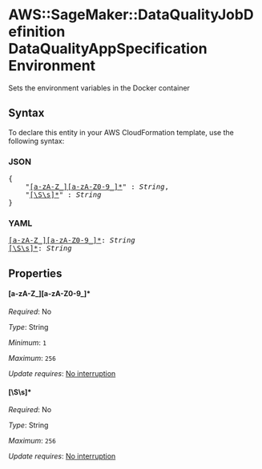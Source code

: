 # AWS::SageMaker::DataQualityJobDefinition DataQualityAppSpecification Environment

Sets the environment variables in the Docker container

## Syntax

To declare this entity in your AWS CloudFormation template, use the following syntax:

### JSON

<pre>
{
    "<a href="#[a-za-z_][a-za-z0-9_]*" title="[a-zA-Z_][a-zA-Z0-9_]*">[a-zA-Z_][a-zA-Z0-9_]*</a>" : <i>String</i>,
    "<a href="#[\s\s]*" title="[\S\s]*">[\S\s]*</a>" : <i>String</i>
}
</pre>

### YAML

<pre>
<a href="#[a-za-z_][a-za-z0-9_]*" title="[a-zA-Z_][a-zA-Z0-9_]*">[a-zA-Z_][a-zA-Z0-9_]*</a>: <i>String</i>
<a href="#[\s\s]*" title="[\S\s]*">[\S\s]*</a>: <i>String</i>
</pre>

## Properties

#### \[a-zA-Z_][a-zA-Z0-9_]*

_Required_: No

_Type_: String

_Minimum_: <code>1</code>

_Maximum_: <code>256</code>

_Update requires_: [No interruption](https://docs.aws.amazon.com/AWSCloudFormation/latest/UserGuide/using-cfn-updating-stacks-update-behaviors.html#update-no-interrupt)

#### \[\S\s]*

_Required_: No

_Type_: String

_Maximum_: <code>256</code>

_Update requires_: [No interruption](https://docs.aws.amazon.com/AWSCloudFormation/latest/UserGuide/using-cfn-updating-stacks-update-behaviors.html#update-no-interrupt)

